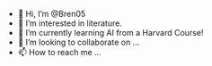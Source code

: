 - 👋 Hi, I’m @Bren05
- 👀 I’m interested in literature.
- 🌱 I’m currently learning AI from a Harvard Course!
- 💞️ I’m looking to collaborate on ...
- 📫 How to reach me ...

<!---
Bren05/Bren05 is a ✨ special ✨ repository because its `README.md` (this file) appears on your GitHub profile.
You can click the Preview link to take a look at your changes.
--->
